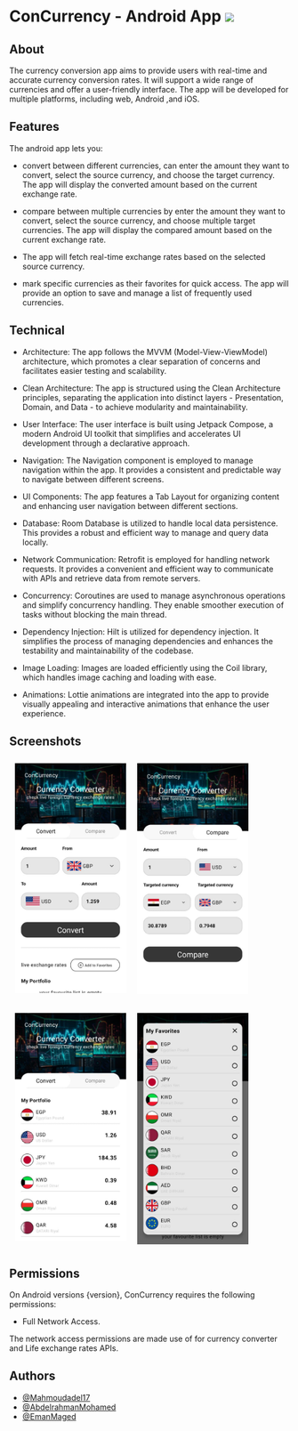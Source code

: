 # ConCurrency - Android App    <img height="40" src="https://user-images.githubusercontent.com/25181517/117269608-b7dcfb80-ae58-11eb-8e66-6cc8753553f0.png" />



## About

The currency conversion app aims to provide users with real-time and accurate currency
conversion rates. It will support a wide range of currencies and offer a user-friendly interface.
The app will be developed for multiple platforms, including web, Android ,and iOS.


## Features

The android app lets you:
- convert between different currencies, can enter the amount they want to convert, select the source currency, and choose the target currency. The app will display the converted amount
based on the current exchange rate.

- compare between multiple currencies by enter the amount they want to convert, select the source currency, and choose multiple target currencies. The app will display the compared amount
based on the current exchange rate.

- The app will fetch real-time exchange rates based on the selected source currency.

- mark specific currencies as their favorites for quick access. The app will provide an option to save and manage a list of frequently used currencies.




## Technical

- Architecture: The app follows the MVVM (Model-View-ViewModel) architecture, which promotes a clear separation of concerns and facilitates easier testing and scalability.

- Clean Architecture: The app is structured using the Clean Architecture principles, separating the application into distinct layers - Presentation, Domain, and Data - to achieve modularity and maintainability.

- User Interface: The user interface is built using Jetpack Compose, a modern Android UI toolkit that simplifies and accelerates UI development through a declarative approach.

- Navigation: The Navigation component is employed to manage navigation within the app. It provides a consistent and predictable way to navigate between different screens.

- UI Components: The app features a Tab Layout for organizing content and enhancing user navigation between different sections.

- Database: Room Database is utilized to handle local data persistence. This provides a robust and efficient way to manage and query data locally.

- Network Communication: Retrofit is employed for handling network requests. It provides a convenient and efficient way to communicate with APIs and retrieve data from remote servers.

- Concurrency: Coroutines are used to manage asynchronous operations and simplify concurrency handling. They enable smoother execution of tasks without blocking the main thread.

- Dependency Injection: Hilt is utilized for dependency injection. It simplifies the process of managing dependencies and enhances the testability and maintainability of the codebase.

- Image Loading: Images are loaded efficiently using the Coil library, which handles image caching and loading with ease.

- Animations: Lottie animations are integrated into the app to provide visually appealing and interactive animations that enhance the user experience.



## Screenshots

[<img src="/screenShots/convert.jpg" align="left"
width="200"
    hspace="10" vspace="10">](/screenShots/convert.jpg)
    
[<img src="/screenShots/compare.jpg" align="center"
width="200"
    hspace="10" vspace="10">](/screenShots/compare.jpg)

[<img src="/screenShots/favorite.jpg" align="left"
width="200"
    hspace="10" vspace="10">](/screenShots/favorite.jpg)
    [<img src="/screenShots/dialog.jpg" align="center"
width="200"
    hspace="10" vspace="10">](/screenShots/dialog.jpg)

## Permissions

On Android versions {version}, ConCurrency requires the following permissions:
- Full Network Access.

The network access permissions are made use of for currency converter and Life exchange rates APIs.

## Authors

- [@Mahmoudadel17](https://www.github.com/Mahmoudadel17)
- [@AbdelrahmanMohamed](https://github.com/abdelrahmanmohamed19)
- [@EmanMaged](https://github.com/Amona12345)

